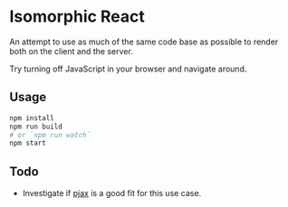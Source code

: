 # Isomorphic React

An attempt to use as much of the same code base as possible to render both on the client and the server.

Try turning off JavaScript in your browser and navigate around.

## Usage

```zsh
npm install
npm run build
# or `npm run watch`
npm start
```

## Todo

* Investigate if [pjax](https://github.com/defunkt/jquery-pjax) is a good fit for this use case.

